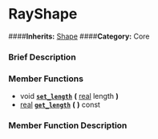 #  RayShape  
####**Inherits:** [Shape](class_shape)
####**Category:** Core

###  Brief Description  


###  Member Functions 
  * void  **[`set_length`](#set_length)**  **(** [real](class_real) length  **)**
  * [real](class_real)  **[`get_length`](#get_length)**  **(** **)** const

###  Member Function Description  
